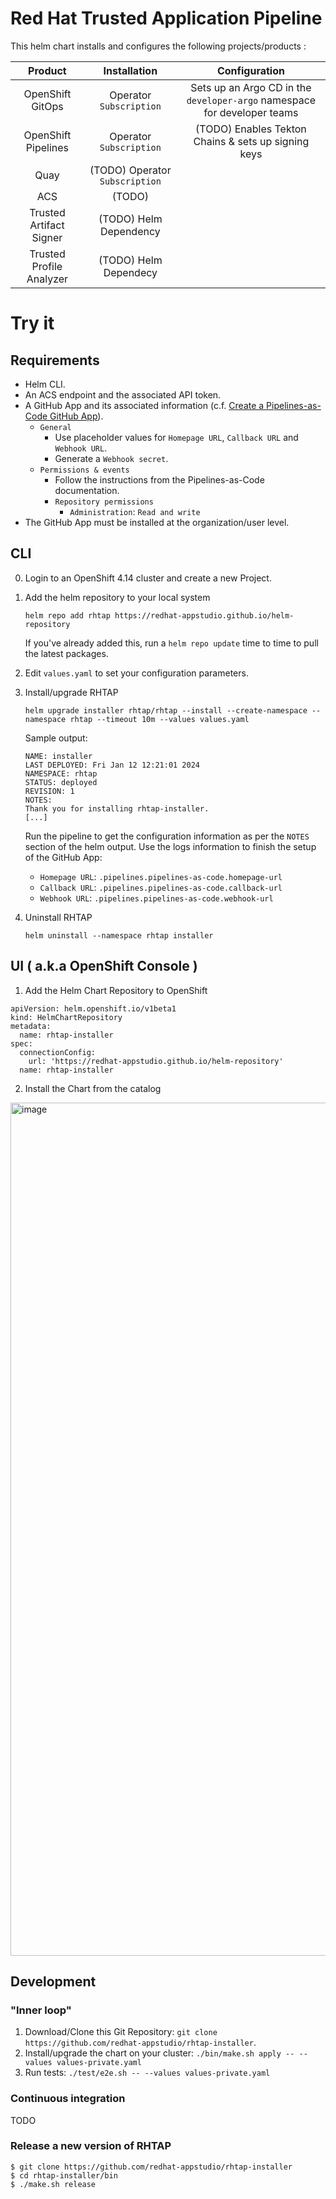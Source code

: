 # Red Hat Trusted Application Pipeline

This helm chart installs and configures the following projects/products :


| Product | Installation    | Configuration   |
| :---:   | :---: | :---: |
| OpenShift GitOps | Operator `Subscription`   | Sets up an Argo CD in the `developer-argo` namespace for developer teams   |
| OpenShift Pipelines | Operator  `Subscription` | (TODO) Enables Tekton Chains & sets up signing keys   |
| Quay | (TODO) Operator `Subscription`  |    |
| ACS | (TODO)   |    |
| Trusted Artifact Signer | (TODO) Helm Dependency   |    |
| Trusted Profile Analyzer | (TODO) Helm Dependecy   |    |


# Try it

## Requirements

* Helm CLI.
* An ACS endpoint and the associated API token.
* A GitHub App and its associated information (c.f. [Create a Pipelines-as-Code GitHub App](https://pipelinesascode.com/docs/install/github_apps/)).
  * `General`
    * Use placeholder values for `Homepage URL`, `Callback URL` and `Webhook URL`.
    * Generate a `Webhook secret`.
  * `Permissions & events`
    * Follow the instructions from the Pipelines-as-Code documentation.
    * `Repository permissions`
      * `Administration`: `Read and write`
* The GitHub App must be installed at the organization/user level.

## CLI

0. Login to an OpenShift 4.14 cluster and create a new Project.

1. Add the helm repository to your local system 

    `helm repo add rhtap https://redhat-appstudio.github.io/helm-repository`
    
    If you've already added this, run a `helm repo update` time to time to pull the latest packages.

2. Edit `values.yaml` to set your configuration parameters.

3. Install/upgrade RHTAP

    `helm upgrade installer rhtap/rhtap --install --create-namespace --namespace rhtap --timeout 10m --values values.yaml`

    Sample output:
    
    ```
    NAME: installer
    LAST DEPLOYED: Fri Jan 12 12:21:01 2024
    NAMESPACE: rhtap
    STATUS: deployed
    REVISION: 1
    NOTES:
    Thank you for installing rhtap-installer.
    [...]
    ```

    Run the pipeline to get the configuration information as per the `NOTES` section of the helm output.
    Use the logs information to finish the setup of the GitHub App:
    * `Homepage URL`: `.pipelines.pipelines-as-code.homepage-url`
    * `Callback URL`: `.pipelines.pipelines-as-code.callback-url`
    * `Webhook URL`: `.pipelines.pipelines-as-code.webhook-url`

3. Uninstall RHTAP

    `helm uninstall --namespace rhtap installer`

## UI ( a.k.a OpenShift Console )

1. Add the Helm Chart Repository to OpenShift 

```
apiVersion: helm.openshift.io/v1beta1
kind: HelmChartRepository
metadata:
  name: rhtap-installer
spec:
  connectionConfig:
    url: 'https://redhat-appstudio.github.io/helm-repository'
  name: rhtap-installer
```

2. Install the Chart from the catalog

<img width="1365" alt="image" src="https://user-images.githubusercontent.com/545280/283235252-c3dfc4d7-c11b-43ff-8a52-8b1321727b3e.png">



## Development

### "Inner loop"

1. Download/Clone this Git Repository: `git clone https://github.com/redhat-appstudio/rhtap-installer`.
2. Install/upgrade the chart on your cluster: `./bin/make.sh apply -- --values values-private.yaml`
3. Run tests: `./test/e2e.sh -- --values values-private.yaml`

### Continuous integration

TODO

### Release a new version of RHTAP

```
$ git clone https://github.com/redhat-appstudio/rhtap-installer
$ cd rhtap-installer/bin
$ ./make.sh release
```
